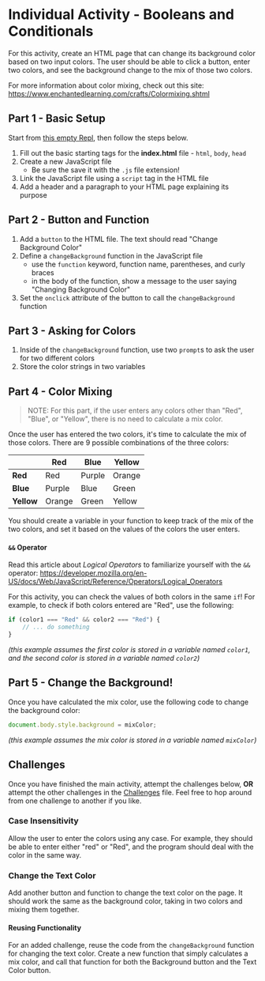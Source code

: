 # Individual Activity - Booleans and Conditionals
For this activity, create an HTML page that can change its background color based on two input colors. The user should be able to click a button, enter two colors, and see the background change to the mix of those two colors.

For more information about color mixing, check out this site: https://www.enchantedlearning.com/crafts/Colormixing.shtml

## Part 1 - Basic Setup
Start from [this empty Repl](https://repl.it/@JosephMaxwell/EmptyWeb#index.html), then follow the steps below.

1. Fill out the basic starting tags for the **index.html** file - `html`, `body`, `head`
2. Create a new JavaScript file
    - Be sure the save it with the `.js` file extension!
3. Link the JavaScript file using a `script` tag in the HTML file
4. Add a header and a paragraph to your HTML page explaining its purpose

## Part 2 - Button and Function
1. Add a `button` to the HTML file. The text should read "Change Background Color"
1. Define a `changeBackground` function in the JavaScript file
    - use the `function` keyword, function name, parentheses, and curly braces
    - in the body of the function, show a message to the user saying "Changing Background Color"
1. Set the `onclick` attribute of the button to call the `changeBackground` function

## Part 3 - Asking for Colors
1. Inside of the `changeBackground` function, use two `prompt`s to ask the user for two different colors
2. Store the color strings in two variables

## Part 4 - Color Mixing
>NOTE: For this part, if the user enters any colors other than "Red", "Blue", or "Yellow", there is no need to calculate a mix color.

Once the user has entered the two colors, it's time to calculate the mix of those colors. There are 9 possible combinations of the three colors:

|| Red | Blue | Yellow |
|-|-|-|-|
| **Red** | Red | Purple | Orange |
| **Blue** | Purple | Blue | Green |
| **Yellow** | Orange | Green | Yellow |

You should create a variable in your function to keep track of the mix of the two colors, and set it based on the values of the colors the user enters.

#### `&&` Operator
Read this article about _Logical Operators_ to familiarize yourself with the `&&` operator: https://developer.mozilla.org/en-US/docs/Web/JavaScript/Reference/Operators/Logical_Operators

For this activity, you can check the values of both colors in the same `if`! For example, to check if both colors entered are "Red", use the following:

```javascript
if (color1 === "Red" && color2 === "Red") {
    // ... do something
}
```
_(this example assumes the first color is stored in a variable named `color1`, and the second color is stored in a variable named `color2`)_

## Part 5 - Change the Background!
Once you have calculated the mix color, use the following code to change the background color:

```javascript
document.body.style.background = mixColor;
```
_(this example assumes the mix color is stored in a variable named `mixColor`)_

## Challenges
Once you have finished the main activity, attempt the challenges below, **OR** attempt the other challenges in the [Challenges](Challenges.md) file. Feel free to hop around from one challenge to another if you like.

### Case Insensitivity
Allow the user to enter the colors using any case. For example, they should be able to enter either "red" or "Red", and the program should deal with the color in the same way.

### Change the Text Color
Add another button and function to change the text color on the page. It should work the same as the background color, taking in two colors and mixing them together.

#### Reusing Functionality
For an added challenge, reuse the code from the `changeBackground` function for changing the text color. Create a new function that simply calculates a mix color, and call that function for both the Background button and the Text Color button.